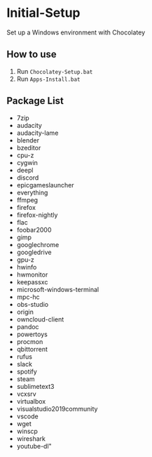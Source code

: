 # Initial-Setup
Set up a Windows environment with Chocolatey

## How to use
1. Run `Chocolatey-Setup.bat`
2. Run `Apps-Install.bat`

## Package List
* 7zip 
* audacity 
* audacity-lame 
* blender
* bzeditor 
* cpu-z 
* cygwin 
* deepl 
* discord 
* epicgameslauncher 
* everything 
* ffmpeg 
* firefox
* firefox-nightly
* flac 
* foobar2000 
* gimp 
* googlechrome 
* googledrive 
* gpu-z 
* hwinfo 
* hwmonitor 
* keepassxc 
* microsoft-windows-terminal 
* mpc-hc 
* obs-studio 
* origin 
* owncloud-client 
* pandoc 
* powertoys 
* procmon 
* qbittorrent 
* rufus 
* slack 
* spotify 
* steam 
* sublimetext3 
* vcxsrv 
* virtualbox 
* visualstudio2019community
* vscode 
* wget 
* winscp 
* wireshark 
* youtube-dl"